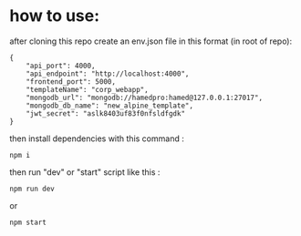 # how to use:
after cloning this repo create an env.json file in this format (in root of repo): 
```
{
	"api_port": 4000,
	"api_endpoint": "http://localhost:4000",
	"frontend_port": 5000,
	"templateName": "corp_webapp",
	"mongodb_url": "mongodb://hamedpro:hamed@127.0.0.1:27017",
	"mongodb_db_name": "new_alpine_template",
	"jwt_secret": "aslk8403uf83f0nfsldfgdk"
}
```
then install dependencies with this command : 
```
npm i 
```
then run "dev" or "start" script like this : 
```
npm run dev
```
or 
```
npm start
```